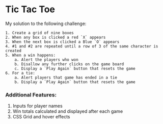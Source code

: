 # Tic Tac Toe

My solution to the following challenge:
```
1. Create a grid of nine boxes
2. When any box is clicked a red `X` appears
3. When the next box is clicked a Blue `O` appears
4. #1 and #2 are repeated until a row of 3 of the same character is created
5. When a win happens:
    a. Alert the players who won
    b. Disallow any further clicks on the game board
    c. Display a `Play Again` button that resets the game
6. For a tie:
    a. Alert players that game has ended in a tie
    b. Display a `Play Again` button that resets the game
```
### Additional Features:
1. Inputs for player names
1. Win totals calculated and displayed after each game
1. CSS Grid and hover effects